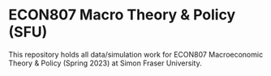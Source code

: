 # ECON807 Macro Theory & Policy (SFU)

This repository holds all data/simulation work for ECON807 Macroeconomic Theory & Policy (Spring 2023)
at Simon Fraser University.
